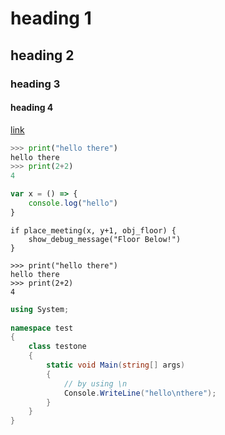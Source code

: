 # heading 1
## heading 2
### heading 3
#### heading 4

[link](http://google.com)

```python
>>> print("hello there")
hello there
>>> print(2+2)
4
```

```javascript
var x = () => {
    console.log("hello")
}
```

```gml
if place_meeting(x, y+1, obj_floor) {
    show_debug_message("Floor Below!")
}
```

```gdscript
>>> print("hello there")
hello there
>>> print(2+2)
4
```

```csharp
using System; 
  
namespace test 
{ 
    class testone 
    { 
        static void Main(string[] args) 
        { 
            // by using \n 
            Console.WriteLine("hello\nthere"); 
        } 
    } 
} 
```
